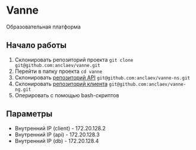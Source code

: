 # Vanne

Образовательная платформа

## Начало работы

1. Склонировать репозиторий проекта
   `git clone git@github.com:anclaev/vanne.git`
2. Перейти в папку проекта `cd vanne`
3. Склонировать [репозиторий API](https://github.com/anclaev/vanne-ns) `git@github.com:anclaev/vanne-ns.git`
4. Склонировать [репозиторий клиента](https://github.com/anclaev/vanne-ng) `git@github.com:anclaev/vanne-ng.git`
4. Оперировать с помощью bash-скриптов

## Параметры

- Внутренний IP (client) - 172.20.128.2
- Внутренний IP (api) - 172.20.128.3
- Внутренний IP (db) - 172.20.128.4
